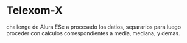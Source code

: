 # Telexom-X
challenge de Alura
ESe a procesado los datios, separarlos para luego proceder con calculos correspondientes a media, mediana, y demas.
